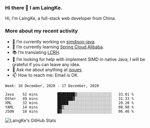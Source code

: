 ### Hi there 👋 I am LaingKe.

Hi, I'm LaingKe, a full-stack web developer from China.

### More about my recent activity

- 🔭 I’m currently working on [simdjson-java](https://github.com/laingke/simdjson-java).
- 🌱 I’m currently learning [Spring Cloud Alibaba](https://github.com/alibaba/spring-cloud-alibaba).
- :books: I’m translating [LCRH](https://github.com/LCTT/LCRH).
- 🤔 I’m looking for help with implement SIMD in native Java, I will be grateful if you can leave any idea.
- 💬 Ask me about anything at [issues](https://github.com/laingke/laingke/issues).
- 📫 How to reach me: Email is OK.

<!--START_SECTION:waka-->
```text
Week: 10 December, 2020 - 17 December, 2020

Java    52 mins         ████████▒░░░░░░░░░░░░░░░░   33.01 % 
Other   49 mins         ███████▓░░░░░░░░░░░░░░░░░   31.33 % 
XML     32 mins         █████░░░░░░░░░░░░░░░░░░░░   20.20 % 
YAML    14 mins         ██▒░░░░░░░░░░░░░░░░░░░░░░   08.98 % 
JSON    10 mins         █▓░░░░░░░░░░░░░░░░░░░░░░░   06.46 % 
```
<!--END_SECTION:waka-->

![LaingKe's GitHub Stats](https://github-readme-stats.vercel.app/api?username=laingke&show_icons=true&theme=nightowl&count_private=true)
